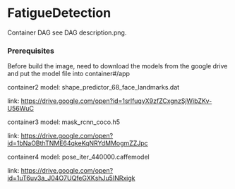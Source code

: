 # FatigueDetection

Container DAG see DAG description.png.


### Prerequisites

Before build the image, need to download the models from the google drive and put the model file into container#/app

container2 model: shape_predictor_68_face_landmarks.dat

link: https://drive.google.com/open?id=1srlfuqyX9zfZCxgnzSjWibZKv-U56WuC

container3 model: mask_rcnn_coco.h5

link: https://drive.google.com/open?id=1bNaOBthTNME64qkeKqNRYdMMogmZZJpc

container4 model: pose_iter_440000.caffemodel

link: https://drive.google.com/open?id=1uT6uv3a_J04O7UQfeGXKshJu5INRxigk


